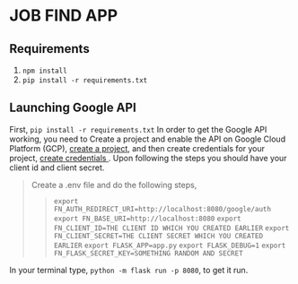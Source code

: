 # JOB FIND APP

## Requirements
1. `npm install`
2. `pip install -r requirements.txt`

## Launching Google API
First, `pip install -r requirements.txt`
In order to get the Google API working, you need to Create a project and enable the API on Google Cloud Platform (GCP),
[create a project](https://developers.google.com/workspace/guides/create-project),
and then create credentials for your project, 
[create credentials ](https://developers.google.com/workspace/guides/create-credentials#web).
Upon following the steps you should have your client id and client secret. 
> Create a .env file and do the following steps,
>>`export FN_AUTH_REDIRECT_URI=http://localhost:8080/google/auth`
>>`export FN_BASE_URI=http://localhost:8080`
>>`export FN_CLIENT_ID=THE CLIENT ID WHICH YOU CREATED EARLIER`
>>`export FN_CLIENT_SECRET=THE CLIENT SECRET WHICH YOU CREATED EARLIER`
>>`export FLASK_APP=app.py`
>>`export FLASK_DEBUG=1`
>>`export FN_FLASK_SECRET_KEY=SOMETHING RANDOM AND SECRET`

In your terminal type, `python -m flask run -p 8080`, to get it run.
